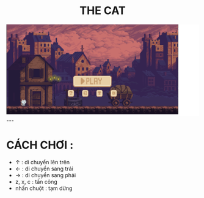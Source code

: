 <div align="center">
        <h1>
          THE CAT
        </h1>
        <img src="The_Cat\data\image\game.png" style="width: 750px; height: auto;"/>
      </div>
---

# CÁCH CHƠI :
- ↑ : di chuyển lên trên
- ← : di chuyển sang trái
- → : di chuyển sang phải
- z, x, c : tấn công
- nhấn chuột : tạm dừng

